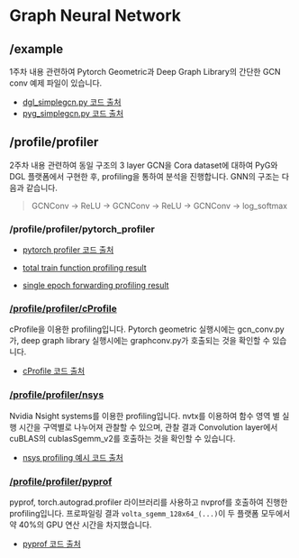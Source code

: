 # Graph Neural Network
## /example
  1주차 내용 관련하여 Pytorch Geometric과 Deep Graph Library의 간단한 GCN conv 예제 파일이 있습니다.
  
- [dgl_simplegcn.py 코드 출처](https://towardsdatascience.com/start-with-graph-convolutional-neural-networks-using-dgl-cf9becc570e1)
- [pyg_simplegcn.py 코드 출처](https://baeseongsu.github.io/posts/pytorch-geometric-introduction/)

## /profile/profiler
  2주차 내용 관련하여 동일 구조의 3 layer GCN을 Cora dataset에 대하여 PyG와 DGL 플랫폼에서 구현한 후, profiling을 통하여 분석을 진행합니다. GNN의 구조는 다음과 같습니다.
> GCNConv -> ReLU -> GCNConv -> ReLU -> GCNConv -> log_softmax
  
  ### /profile/profiler/pytorch_profiler

  - [pytorch profiler 코드 출처](https://jh-bk.tistory.com/20)

  - [total train function profiling result](https://github.com/jh0shin/Graph-Neural-Network/blob/main/profile/profiler/pytorch_profiler/profile_train_100_epoch.txt)
  
  - [single epoch forwarding profiling result](https://github.com/jh0shin/Graph-Neural-Network/blob/main/profile/profiler/pytorch_profiler/profile_forward_1_epoch.txt)
  
  ### [/profile/profiler/cProfile](https://github.com/jh0shin/Graph-Neural-Network/tree/main/profile/profiler/cProfile)
  
  cProfile을 이용한 profiling입니다. Pytorch geometric 실행시에는 gcn_conv.py가, deep graph library 실행시에는 graphconv.py가 호출되는 것을 확인할 수 있습니다.

  - [cProfile 코드 출처](https://jeongukjae.github.io/posts/cpu-profiler/)
  
  ### [/profile/profiler/nsys](https://github.com/jh0shin/Graph-Neural-Network/tree/main/profile/profiler/nsys)
  
  Nvidia Nsight systems를 이용한 profiling입니다. nvtx를 이용하여 함수 영역 별 실행 시간을 구역별로 나누어져 관찰할 수 있으며, 관찰 결과 Convolution layer에서 cuBLAS의 cublasSgemm_v2를 호출하는 것을 확인할 수 있습니다.
  
  - [nsys profiling 예시 코드 출처](https://on-demand.gputechconf.com/ai-conference-2019/skr9110.pdf)

  ### [/profile/profiler/pyprof](https://github.com/jh0shin/Graph-Neural-Network/tree/main/profile/profiler/pyprof)
  
  pyprof, torch.autograd.profiler 라이브러리를 사용하고 nvprof를 호출하여 진행한 profiling입니다. 프로파일링 결과 ```volta_sgemm_128x64_(...)```이 두 플랫폼 모두에서 약 40%의 GPU 연산 시간을 차지했습니다.
  
  - [pyprof 코드 출처](https://docs.nvidia.com/deeplearning/frameworks/pyprof-user-guide/install.html)
  
